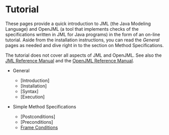 # Tutorial

These pages provide a quick introduction to JML (the Java Modeling Language) and 
OpenJML (a tool that implements checks of the specifications written in JML for Java programs)
in the form of an on-line tutorial.
Aside from the installation instructions, you can read the _General_ pages as needed and dive right in to the section on Method Specifications.

The tutorial does not cover all aspects of JML and OpenJML. See also the 
[JML Reference Manual](../documentation/JML_Reference_Manual.pdf)
and the [OpenJML Reference Manual](OpenJMLUserGuide.pdf).



* General
  * [Introduction]
  * [Installation]
  * [Syntax]
  * [Execution]

* Simple Method Specifications
  * [Postconditions]
  * [Preconditions]
  * [Frame Conditions](FrameConditions)
